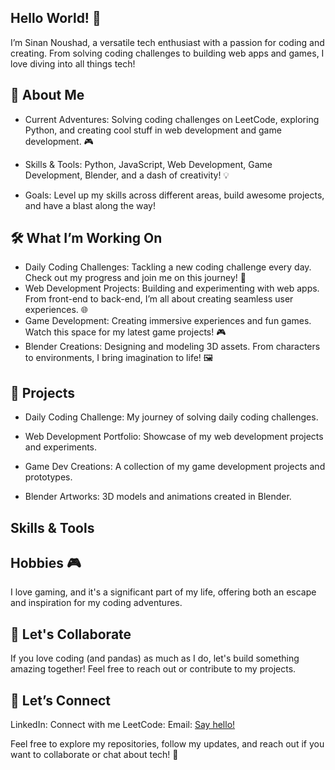 ## Hello World! 👋

I’m Sinan Noushad, a versatile tech enthusiast with a passion for coding and creating. From solving coding challenges to building web apps and games, I love diving into all things tech!

## 🧩 About Me

- Current Adventures: Solving coding challenges on LeetCode, exploring Python, and creating cool stuff in web development and game development. 🎮

- Skills & Tools: Python, JavaScript, Web Development, Game Development, Blender, and a dash of creativity! 💡

- Goals: Level up my skills across different areas, build awesome projects, and have a blast along the way!

## 🛠️ What I’m Working On

- Daily Coding Challenges: Tackling a new coding challenge every day. Check out my progress and join me on this journey! 🧩
- Web Development Projects: Building and experimenting with web apps. From front-end to back-end, I’m all about creating seamless user experiences. 🌐
- Game Development: Creating immersive experiences and fun games. Watch this space for my latest game projects! 🎮
- Blender Creations: Designing and modeling 3D assets. From characters to environments, I bring imagination to life! 🖼️

## 🚀 Projects

- Daily Coding Challenge: My journey of solving daily coding challenges.

- Web Development Portfolio: Showcase of my web development projects and experiments.

- Game Dev Creations: A collection of my game development projects and prototypes.

- Blender Artworks: 3D models and animations created in Blender.

## Skills & Tools



## Hobbies 🎮

I love gaming, and it's a significant part of my life, offering both an escape and inspiration for my coding adventures.

## 🎋 Let's Collaborate

If you love coding (and pandas) as much as I do, let's build something amazing together! Feel free to reach out or contribute to my projects.

## 🌟 Let’s Connect

LinkedIn: Connect with me
LeetCode: 
Email: [Say hello!](sinannaushad999@gmail.com)


Feel free to explore my repositories, follow my updates, and reach out if you want to collaborate or chat about tech! 🚀

